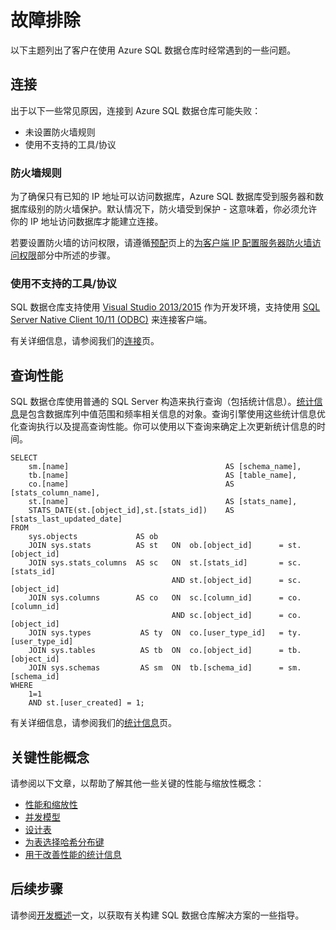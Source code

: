 <properties
   pageTitle="故障排除 | Azure"
   description="排查 SQL 数据仓库问题。"
   services="sql-data-warehouse"
   documentationCenter="NA"
   authors="sonyam"
   manager="barbkess"
   editor=""/>

<tags
   ms.service="sql-data-warehouse"
   ms.date="05/15/2016"
   wacn.date="05/23/2016"/>

# 故障排除
以下主题列出了客户在使用 Azure SQL 数据仓库时经常遇到的一些问题。

## 连接
出于以下一些常见原因，连接到 Azure SQL 数据仓库可能失败：

- 未设置防火墙规则
- 使用不支持的工具/协议

### 防火墙规则
为了确保只有已知的 IP 地址可以访问数据库，Azure SQL 数据库受到服务器和数据库级别的防火墙保护。默认情况下，防火墙受到保护 - 这意味着，你必须允许你的 IP 地址访问数据库才能建立连接。

若要设置防火墙的访问权限，请遵循[预配](/documentation/articles/sql-data-warehouse-get-started-provision-powershell)页上的[为客户端 IP 配置服务器防火墙访问权限](/documentation/articles/sql-data-warehouse-get-started-provision-powershell/#step-4-configure-server-firewall-access-for-your-client-ip)部分中所述的步骤。

### 使用不支持的工具/协议
SQL 数据仓库支持使用 [Visual Studio 2013/2015](/documentation/articles/sql-data-warehouse-get-started-connect) 作为开发环境，支持使用 [SQL Server Native Client 10/11 (ODBC)](https://msdn.microsoft.com/zh-cn/library/ms131415.aspx) 来连接客户端。

有关详细信息，请参阅我们的[连接](/documentation/articles/sql-data-warehouse-get-started-connect)页。

## 查询性能
SQL 数据仓库使用普通的 SQL Server 构造来执行查询（包括统计信息）。[统计信息](/documentation/articles/sql-data-warehouse-develop-statistics)是包含数据库列中值范围和频率相关信息的对象。查询引擎使用这些统计信息优化查询执行以及提高查询性能。你可以使用以下查询来确定上次更新统计信息的时间。

```
SELECT
	sm.[name]								    AS [schema_name],
	tb.[name]								    AS [table_name],
	co.[name]									AS [stats_column_name],
	st.[name]									AS [stats_name],
	STATS_DATE(st.[object_id],st.[stats_id])	AS [stats_last_updated_date]
FROM
	sys.objects				AS ob
	JOIN sys.stats			AS st	ON	ob.[object_id]		= st.[object_id]
	JOIN sys.stats_columns	AS sc	ON	st.[stats_id]		= sc.[stats_id]
									AND	st.[object_id]		= sc.[object_id]
	JOIN sys.columns		AS co	ON	sc.[column_id]		= co.[column_id]
									AND	sc.[object_id]		= co.[object_id]
	JOIN sys.types           AS ty	ON	co.[user_type_id]	= ty.[user_type_id]
	JOIN sys.tables          AS tb	ON	co.[object_id]		= tb.[object_id]
	JOIN sys.schemas         AS sm	ON	tb.[schema_id]		= sm.[schema_id]
WHERE
	1=1 
	AND st.[user_created] = 1;
```

有关详细信息，请参阅我们的[统计信息](/documentation/articles/sql-data-warehouse-develop-statistics)页。

## 关键性能概念

请参阅以下文章，以帮助了解其他一些关键的性能与缩放性概念：

- [性能和缩放性][]
- [并发模型][]
- [设计表][]
- [为表选择哈希分布键][]
- [用于改善性能的统计信息][]

## 后续步骤
请参阅[开发概述][]一文，以获取有关构建 SQL 数据仓库解决方案的一些指导。

<!--Image references-->

<!--Article references-->

[性能和缩放性]: /documentation/articles/sql-data-warehouse-performance-scale
[并发模型]: /documentation/articles/sql-data-warehouse-develop-concurrency
[设计表]: /documentation/articles/sql-data-warehouse-develop-table-design
[为表选择哈希分布键]: /documentation/articles/sql-data-warehouse-develop-hash-distribution-key
[用于改善性能的统计信息]: /documentation/articles/sql-data-warehouse-develop-statistics
[开发概述]: /documentation/articles/sql-data-warehouse-overview-develop

<!--MSDN references-->

<!--Other web references-->

<!---HONumber=Mooncake_0307_2016-->